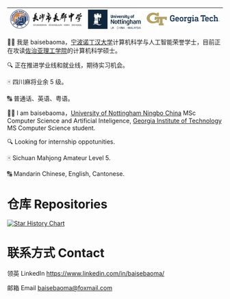 | <img src="https://github.com/baisebaoma/baisebaoma/blob/main/changjun-logo.png?raw=true" alt="Changjun High School" style="zoom:67%;" /> | <img src="https://github.com/baisebaoma/baisebaoma/blob/main/UoN-Nottingham-Blue.png?raw=true" alt="Nottingham" style="zoom: 33%;" /> | <img src="https://github.com/baisebaoma/baisebaoma/blob/main/gatech-color_logo.png?raw=true" alt="Georgia Tech" style="zoom:67%;" /> |
| ------------------------------------------------------------ | ------------------------------------------------------------ | ------------------------------------------------------------ |

👋🏻 我是 baisebaoma，[宁波诺丁汉大学](https://www.nottingham.edu.cn/)计算机科学与人工智能荣誉学士，目前正在攻读[佐治亚理工学院](https://www.gatech.edu/)的计算机科学硕士。

🔍 正在推进学业线和就业线，期待实习机会。

🀄️ 四川麻将业余 5 级。

🔠 普通话、英语、粤语。

👋🏻 I am baisebaoma，[University of Nottingham Ningbo China](https://www.nottingham.edu.cn/) MSc Computer Science and Artificial Inteligence, [Georgia Institute of Technology](https://www.gatech.edu/) MS Computer Science student.

🔍 Looking for internship oppotunities.

🀄️ Sichuan Mahjong Amateur Level 5.

🔠 Mandarin Chinese, English, Cantonese.

# 仓库 Repositories

[![Star History Chart](https://api.star-history.com/svg?repos=baisebaoma/baiduqianxi,baisebaoma/jianyu,baisebaoma/SurviveGTSIManual&type=Date)](https://star-history.com/#baisebaoma/baiduqianxi&baisebaoma/jianyu&baisebaoma/SurviveGTSIManual&Date)

# 联系方式 Contact

领英 LinkedIn https://www.linkedin.com/in/baisebaoma/

邮箱 Email baisebaoma@foxmail.com
